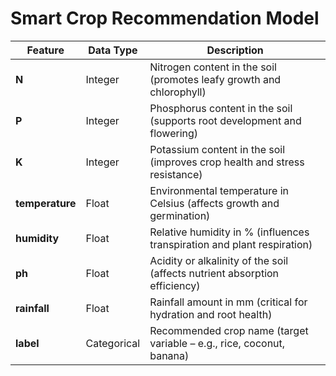 # Smart Crop Recommendation Model



| Feature         | Data Type   | Description                                                                |
| --------------- | ----------- | -------------------------------------------------------------------------- |
| **N**           | Integer     | Nitrogen content in the soil (promotes leafy growth and chlorophyll)       |
| **P**           | Integer     | Phosphorus content in the soil (supports root development and flowering)   |
| **K**           | Integer     | Potassium content in the soil (improves crop health and stress resistance) |
| **temperature** | Float       | Environmental temperature in Celsius (affects growth and germination)      |
| **humidity**    | Float       | Relative humidity in % (influences transpiration and plant respiration)    |
| **ph**          | Float       | Acidity or alkalinity of the soil (affects nutrient absorption efficiency) |
| **rainfall**    | Float       | Rainfall amount in mm (critical for hydration and root health)             |
| **label**       | Categorical | Recommended crop name (target variable – e.g., rice, coconut, banana)      |

